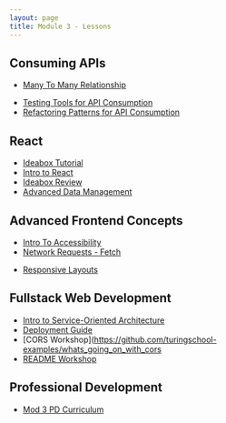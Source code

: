 ```yaml
---
layout: page
title: Module 3 - Lessons
---
```

<!-- Comment the following lessons in as they are updated and deemed ready to go! -->

## Consuming APIs
* [Many To Many Relationship](./many-to-many) 
<!-- * [Authorization](.) -->
* [Testing Tools for API Consumption](./testing_tools_for_api_consumption)
* [Refactoring Patterns for API Consumption](./refactoring_api_consumption)

## React
* [Ideabox Tutorial](./react_ideabox)
* [Intro to React](./react_intro)
* [Ideabox Review](./react_ideabox_review)
* [Advanced Data Management](./react_advanced_data_management)

## Advanced Frontend Concepts
* [Intro To Accessibility](./intro-to-a11y)
* [Network Requests - Fetch](./network_requests)  
<!-- * [Intro to Cypress Testing](.) -->
<!-- * [FE Error Handling](.) -->
* [Responsive Layouts](./css_responsive_layouts)
<!-- * [Async JavaScript](.) -->
<!-- * [Scope & Scope Chain](.)  -->

## Fullstack Web Development
* [Intro to Service-Oriented Architecture](./intro_to_soa)
* [Deployment Guide](./deployment_guide)
* [CORS Workshop](https://github.com/turingschool-examples/whats_going_on_with_cors
* [README Workshop](./readme_workshop)

## Professional Development
* [Mod 3 PD Curriculum](../pd/)